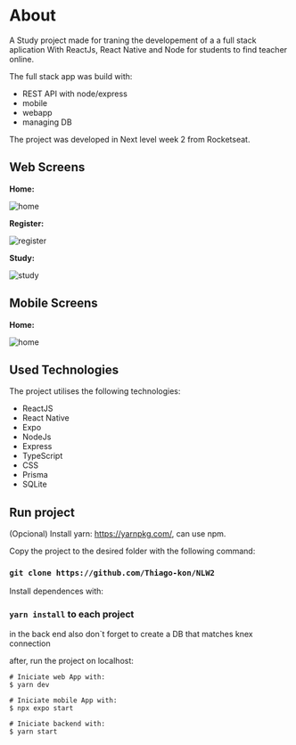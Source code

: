 # About

A Study project made for traning the developement of a  a full stack aplication With ReactJs, React Native and Node for students to find teacher online.

The full stack app was build with:
<ul>
  <li>REST API with node/express</li>
  <li>mobile</li> 
  <li>webapp</li>
  <li>managing DB</li>  
</ul>

The project was developed in Next level week 2 from Rocketseat.

## Web Screens

<b>Home:</b>

![home](https://github.com/Thiago-kon/NLW2/blob/master/web/src/assets/images/design/home.PNG)

<b>Register:</b>

![register](https://github.com/Thiago-kon/NLW2/blob/master/web/src/assets/images/design/register.png)

<b>Study:</b>

![study](https://github.com/Thiago-kon/NLW2/blob/master/web/src/assets/images/design/study.png)

## Mobile Screens

<b>Home:</b>

![home](https://github.com/Thiago-kon/NLW2/blob/master/web/src/assets/images/design/home.PNG)


## Used Technologies
The project utilises the following technologies:
<ul>
  <li>ReactJS</li>
  <li>React Native</li>
  <li>Expo</li>
  <li>NodeJs</li>
  <li>Express</li>
  <li>TypeScript</li>
  <li>CSS</li>
  <li>Prisma</li>
  <li>SQLite</li>
</ul>

## Run project
(Opcional) Install yarn: https://yarnpkg.com/, can use npm.

Copy the project to the desired folder with the following command:

### `git clone https://github.com/Thiago-kon/NLW2`
Install dependences with:

### `yarn install` to each project

in the back end also don`t forget to create a DB that matches knex connection

after, run the project on localhost:

```
# Iniciate web App with:
$ yarn dev

# Iniciate mobile App with:
$ npx expo start

# Iniciate backend with: 
$ yarn start
```
